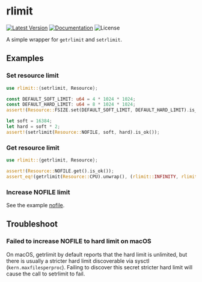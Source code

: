 # rlimit

[![Latest Version]][crates.io]
[![Documentation]][docs.rs] 
![License]

A simple wrapper for `getrlimit` and `setrlimit`.

[crates.io]: https://crates.io/crates/rlimit
[Latest Version]: https://img.shields.io/crates/v/rlimit.svg
[Documentation]: https://docs.rs/rlimit/badge.svg
[docs.rs]: https://docs.rs/rlimit
[License]: https://img.shields.io/crates/l/rlimit.svg

## Examples
### Set resource limit

```rust
use rlimit::{setrlimit, Resource};

const DEFAULT_SOFT_LIMIT: u64 = 4 * 1024 * 1024;
const DEFAULT_HARD_LIMIT: u64 = 8 * 1024 * 1024;
assert!(Resource::FSIZE.set(DEFAULT_SOFT_LIMIT, DEFAULT_HARD_LIMIT).is_ok());

let soft = 16384;
let hard = soft * 2;
assert!(setrlimit(Resource::NOFILE, soft, hard).is_ok());
```
### Get resource limit

```rust
use rlimit::{getrlimit, Resource};

assert!(Resource::NOFILE.get().is_ok());
assert_eq!(getrlimit(Resource::CPU).unwrap(), (rlimit::INFINITY, rlimit::INFINITY));
```

### Increase NOFILE limit

See the example [nofile](https://github.com/Nugine/rlimit/tree/v0.6.0/examples/nofile.rs).

## Troubleshoot
### Failed to increase NOFILE to hard limit on macOS

On macOS, getrlimit by default reports that the hard limit is
unlimited, but there is usually a stricter hard limit discoverable
via sysctl (`kern.maxfilesperproc`). Failing to discover this secret stricter hard limit will
cause the call to setrlimit to fail.
